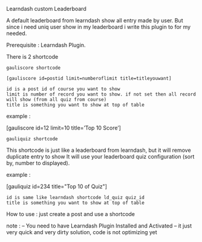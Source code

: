 Learndash custom Leaderboard

A default leaderboard from learndash show all entry made by user. But since i need uniq user show in my leaderboard i write this plugin to for my needed.

Prerequisite : Learndash Plugin.

There is 2 shortcode

    gauliscore shortcode

    [gauliscore id=postid limit=numberoflimit title=titleyouwant]

    id is a post id of course you want to show
    limit is number of record you want to show. if not set then all record will show (from all quiz from course)
    title is something you want to show at top of table

example :

[gauliscore id=12 limit=10 title=’Top 10 Score’]

    gauliquiz shortcode

This shortcode is just like a leaderboard from learndash, but it will remove duplicate entry to show
It will use your leaderboard quiz configuration (sort by, number to displayed).

example :

[gauliquiz id=234 title="Top 10 of Quiz"] 

    id is same like learndash shortcode ld_quiz quiz_id
    title is something you want to show at top of table

How to use : just create a post and use a shortcode

note :
– You need to have Learndash Plugin Installed and Activated
– it just very quick and very dirty solution, code is not optimizing yet
